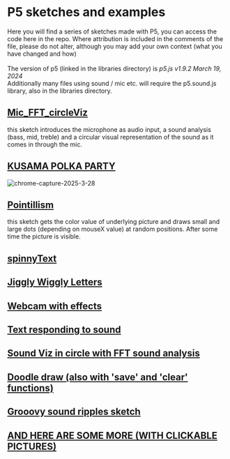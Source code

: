 # P5 sketches and examples
Here you will find a series of sketches made with P5, you can access the code here in the repo.
Where attribution is included in the comments of the file, please do not alter, 
although you may add your own context (what you have changed and how)
<br/><br/>
The version of p5 (linked in the libraries directory) is *p5.js v1.9.2 March 19, 2024*<br/>
Additionally many files using sound / mic etc. will require the p5.sound.js library, also in the libraries directory.

## [Mic_FFT_circleViz](https://karenanndonnachie.github.io/VCA_INTERACTIVEMEDIA/p5/mic_FFT_circle/index.html)
this sketch introduces the microphone as audio input, a sound analysis (bass, mid, treble) and a circular visual representation of the sound as it comes in through the mic.
## [KUSAMA POLKA PARTY](https://github.com/karenanndonnachie/VCA_INTERACTIVEMEDIA/tree/main/p5/INT_MEDIA_WK4_2025_polkaParty)
![chrome-capture-2025-3-28](https://github.com/user-attachments/assets/733e68ac-bf96-4d13-9583-776cbd720a00)

## [Pointillism](https://karenanndonnachie.github.io/VCA_INTERACTIVEMEDIA/p5/karen_pointillism/)
this sketch gets the color value of underlying picture and draws small and large dots (depending on mouseX value) at random positions. After some time the picture is visible.

## [spinnyText](https://karenanndonnachie.github.io/VCA_INTERACTIVEMEDIA/p5/spinnyText/)

## [Jiggly Wiggly Letters](https://simandy.github.io/codewords/processing/wigglyRandomLetters/)

## [Webcam with effects](https://karenanndonnachie.github.io/VCA_INTERACTIVEMEDIA/p5/INT_Media_webcam/)

## [Text responding to sound](https://karenanndonnachie.github.io/VCA_INTERACTIVEMEDIA/p5/INT_MEDIA_TEXTSOUND/)

## [Sound Viz in circle with FFT sound analysis](https://karenanndonnachie.github.io/VCA_INTERACTIVEMEDIA/p5/mic_FFT_circle/)

## [Doodle draw (also with 'save' and 'clear' functions)](https://karenanndonnachie.github.io/VCA_INTERACTIVEMEDIA/p5/doodle/)

## [Grooovy sound ripples sketch](https://karenanndonnachie.github.io/VCA_INTERACTIVEMEDIA/p5/INT_MEDIA_sound_circles/)

## [AND HERE ARE SOME MORE (WITH CLICKABLE PICTURES)](https://github.com/karenanndonnachie/Slave-To-The-Algorithm/tree/master/P5js)

